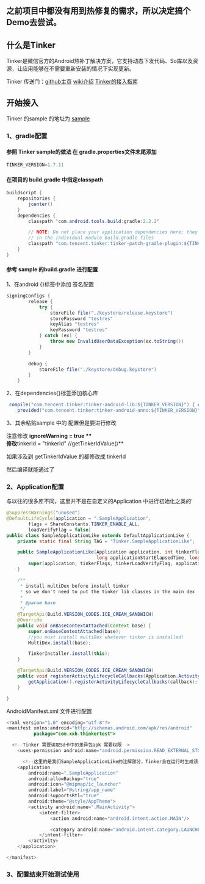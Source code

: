 ## 之前项目中都没有用到热修复的需求，所以决定搞个Demo去尝试。

## 什么是Tinker

Tinker是微信官方的Android热补丁解决方案，它支持动态下发代码、So库以及资源，让应用能够在不需要重新安装的情况下实现更新。

Tinker 传送门：[github主页](https://github.com/Tencent/tinker) [wiki介绍](https://github.com/Tencent/tinker/wiki)  [Tinker的接入指南](https://github.com/Tencent/tinker/wiki/Tinker-%E6%8E%A5%E5%85%A5%E6%8C%87%E5%8D%97)

## 开始接入

Tinker 的sample 的地址为  [sample](https://github.com/Tencent/tinker/tree/master/tinker-sample-android)

### 1、gradle配置

#### 参照 Tinker sample的做法 在 gradle.properties文件末尾添加

```java
TINKER_VERSION=1.7.11
```

####  在项目的 build.gradle 中指定classpath

```java
buildscript {
    repositories {
        jcenter()
    }
    dependencies {
        classpath 'com.android.tools.build:gradle:2.2.2'

        // NOTE: Do not place your application dependencies here; they belong
        // in the individual module build.gradle files
        classpath "com.tencent.tinker:tinker-patch-gradle-plugin:${TINKER_VERSION}"
    }
}
```

#### 参考 sample 的build.gradle 进行配置

1、在android {}标签中添加 签名配置

```java
signingConfigs {
        release {
            try {
                storeFile file("./keystore/release.keystore")
                storePassword "testres"
                keyAlias "testres"
                keyPassword "testres"
            } catch (ex) {
                throw new InvalidUserDataException(ex.toString())
            }
        }

        debug {
            storeFile file("./keystore/debug.keystore")
        }
    }
```

2、在dependencies{}标签添加核心库

```java
 compile("com.tencent.tinker:tinker-android-lib:${TINKER_VERSION}") { changing = true }
    provided("com.tencent.tinker:tinker-android-anno:${TINKER_VERSION}") { changing = true }
```

3、其余粘贴sample 中的 配置但是要进行修改

注意修改 **ignoreWarning = true **  
修改**tinkerId = "tinkerId" //getTinkerIdValue()**  

如果涉及到  getTinkerIdValue 的都修改成 tinkerId 

然后编译就能通过了

### 2、Application配置

与以往的很多库不同，这里并不是在自定义的Application 中进行初始化之类的‘

```java
@SuppressWarnings("unused")
@DefaultLifeCycle(application = ".SampleApplication",
        flags = ShareConstants.TINKER_ENABLE_ALL,
        loadVerifyFlag = false)
public class SampleApplicationLike extends DefaultApplicationLike {
    private static final String TAG = "Tinker.SampleApplicationLike";

    public SampleApplicationLike(Application application, int tinkerFlags, boolean tinkerLoadVerifyFlag,
                                 long applicationStartElapsedTime, long applicationStartMillisTime, Intent tinkerResultIntent) {
        super(application, tinkerFlags, tinkerLoadVerifyFlag, applicationStartElapsedTime, applicationStartMillisTime, tinkerResultIntent);
    }

    /**
     * install multiDex before install tinker
     * so we don't need to put the tinker lib classes in the main dex
     *
     * @param base
     */
    @TargetApi(Build.VERSION_CODES.ICE_CREAM_SANDWICH)
    @Override
    public void onBaseContextAttached(Context base) {
        super.onBaseContextAttached(base);
        //you must install multiDex whatever tinker is installed!
        MultiDex.install(base);

        TinkerInstaller.install(this);
    }

    @TargetApi(Build.VERSION_CODES.ICE_CREAM_SANDWICH)
    public void registerActivityLifecycleCallbacks(Application.ActivityLifecycleCallbacks callback) {
        getApplication().registerActivityLifecycleCallbacks(callback);
    }

}
```

AndroidManifest.xml 文件进行配置

```java
<?xml version="1.0" encoding="utf-8"?>
<manifest xmlns:android="http://schemas.android.com/apk/res/android"
          package="com.xxh.thinkertest">

  <!--Tinker 需要读取Sd卡中的差异包apk 需要权限-->
    <uses-permission android:name="android.permission.READ_EXTERNAL_STORAGE"/>  

      <!--这里的是我们SampleApplicationLike的注解部分，Tinker会在运行时生成该类-->
    <application
        android:name=".SampleApplication"   
        android:allowBackup="true"
        android:icon="@mipmap/ic_launcher"
        android:label="@string/app_name"
        android:supportsRtl="true"
        android:theme="@style/AppTheme">
        <activity android:name=".MainActivity">
            <intent-filter>
                <action android:name="android.intent.action.MAIN"/>

                <category android:name="android.intent.category.LAUNCHER"/>
            </intent-filter>
        </activity>
    </application>

</manifest>
```



### 3、配置结束开始测试使用

